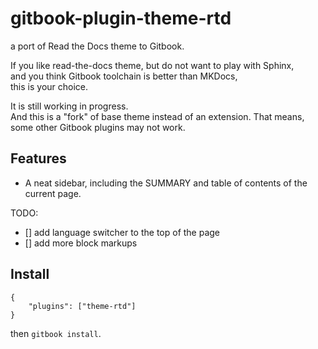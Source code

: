 # gitbook-plugin-theme-rtd
a port of Read the Docs theme to Gitbook.

If you like read-the-docs theme, but do not want to play with Sphinx,  
and you think Gitbook toolchain is better than MKDocs,  
this is your choice.

It is still working in progress.  
And this is a "fork" of base theme instead of an extension. That means,  
some other Gitbook plugins may not work. 

## Features

- A neat sidebar, including the SUMMARY and table of contents of the current page.

TODO:
- [] add language switcher to the top of the page
- [] add more block markups

## Install

```
{
    "plugins": ["theme-rtd"]
}
```

then `gitbook install`.


